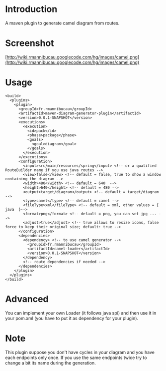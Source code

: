 Introduction
============

A maven plugin to generate camel diagram from routes.


Screenshot
==========

[http://wiki.rmannibucau.googlecode.com/hg/images/camel.png](http://wiki.rmannibucau.googlecode.com/hg/images/camel.png)

Usage
===== 

    <build>
      <plugins>
        <plugin>
          <groupId>fr.rmannibucau</groupId>
          <artifactId>maven-diagram-generator-plugin</artifactId>
          <version>0.0.1-SNAPSHOT</version>
          <executions>
            <execution>
              <id>pack</id>
              <phase>package</phase>
              <goals>
                <goal>diagram</goal>
              </goals>
            </execution>
          </executions>
          <configuration>
            <input>src/main/resources/spring</input> <!-- or a qualified RouteBuilder name if you use java routes -->
            <view>false</view> <!-- default = false, true to show a window containing the diagram -->
            <width>480</width> <!-- default = 640  -->
            <height>640</height> <!-- default = 480 -->
            <output>target/diagram</output> <!-- default = target/diagram -->
            <type>camel</type> <!-- default = camel -->
            <fileType>xml</fileType> <!-- default = xml, other values = { java  }-->
            <format>png</format> <!-- default = png, you can set jpg ... -->
            <adjust>true</adjust> <!-- true allows to resize icons, false force to keep their original size; default: true -->
          </configuration>
          <dependencies>
            <dependency> <!-- to use camel generator -->
              <groupId>fr.rmannibucau</groupId>
              <artifactId>camel-loader</artifactId>
              <version>0.0.1-SNAPSHOT</version>
            </dependency>
            <!-- route dependencies if needed -->
          </dependencies>
        </plugin>
      </plugins>
    </build>

Advanced
======== 

You can implement your own Loader (it follows java spi) and then use it in your pom.xml (you have to put
it as dependency for your plugin).

Note
====

This plugin suppose you don't have cycles in your diagram and you have each endpoints only once. If you
use the same endpoints twice try to change a bit its name during the generation.

